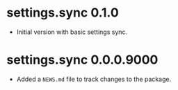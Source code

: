 # settings.sync 0.1.0

* Initial version with basic settings sync.

# settings.sync 0.0.0.9000

* Added a `NEWS.md` file to track changes to the package.
